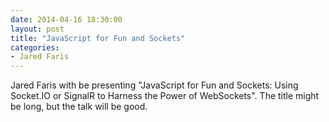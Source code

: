 ```yaml
---
date: 2014-04-16 18:30:00
layout: post
title: "JavaScript for Fun and Sockets"
categories:
- Jared Faris
---
```

Jared Faris with be presenting "JavaScript for Fun and Sockets: Using Socket.IO or SignalR to Harness the Power of WebSockets". The title might be long, but the talk will be good.